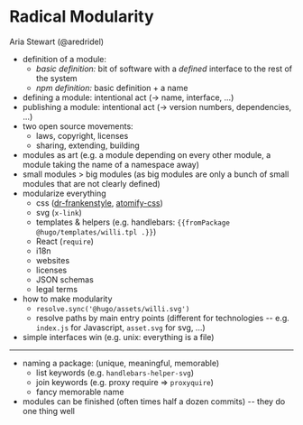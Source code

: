 # Radical Modularity
Aria Stewart (@aredridel)

- definition of a module:
	- *basic definition:* bit of software with a *defined* interface to the rest of the system
	- *npm definition:* basic definition + a name
- defining a module: intentional act (-> name, interface, ...)
- publishing a module: intentional act (-> version numbers, dependencies, ...)
- two open source movements:
	- laws, copyright, licenses
	- sharing, extending, building
- modules as art (e.g. a module depending on every other module, a module taking the name of a namespace away)
- small modules > big modules (as big modules are only a bunch of small modules that are not clearly defined)
- modularize everything
	- css ([dr-frankenstyle](https://www.npmjs.com/package/dr-frankenstyle), [atomify-css](https://www.npmjs.com/package/atomify-css))
	- svg (`x-link`)
	- templates & helpers (e.g. handlebars: `{{fromPackage @hugo/templates/willi.tpl .}}`)
	- React (`require`)
	- i18n
	- websites
	- licenses
	- JSON schemas
	- legal terms
- how to make modularity
	- `resolve.sync('@hugo/assets/willi.svg')`
	- resolve paths by main entry points (different for technologies -- e.g. `index.js` for Javascript, `asset.svg` for svg, ...)
- simple interfaces win (e.g. unix: everything is a file)
---
- naming a package: (unique, meaningful, memorable)
	- list keywords (e.g. `handlebars-helper-svg`)
	- join keywords (e.g. proxy require => `proxyquire`)
	- fancy memorable name
- modules can be finished (often times half a dozen commits) -- they do one thing well